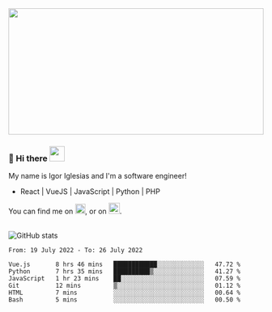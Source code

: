 <img src="https://c.tenor.com/KjVxfRrrncUAAAAd/matrix.gif" width="100%" height="250px">

### 🔭 Hi there <img src="https://raw.githubusercontent.com/MartinHeinz/MartinHeinz/master/wave.gif" width="30px">


My name is Igor Iglesias and I'm a software engineer!
<br>

<ul>
  <li> React | VueJS | JavaScript | Python | PHP </li>
</ul>
You can find me on <a href="https://twitter.com/IgorIglesias5"><img src="https://i.imgur.com/JLLlB5S.png" width="20px"></a>, or on <a href="https://www.linkedin.com/in/igor-iglesias-62478428/"><img src="https://i.imgur.com/PXyIkWx.png" width="22px"></a>.

<br>
<br>

![GitHub stats](https://github-readme-stats.vercel.app/api?username=igoiglesias&show_icons=true&count_private=true&theme=chartreuse-dark&hide_title=true)

<!--START_SECTION:waka-->

```text
From: 19 July 2022 - To: 26 July 2022

Vue.js       8 hrs 46 mins   ████████████░░░░░░░░░░░░░   47.72 %
Python       7 hrs 35 mins   ██████████▒░░░░░░░░░░░░░░   41.27 %
JavaScript   1 hr 23 mins    ██░░░░░░░░░░░░░░░░░░░░░░░   07.59 %
Git          12 mins         ▒░░░░░░░░░░░░░░░░░░░░░░░░   01.12 %
HTML         7 mins          ░░░░░░░░░░░░░░░░░░░░░░░░░   00.64 %
Bash         5 mins          ░░░░░░░░░░░░░░░░░░░░░░░░░   00.50 %
```

<!--END_SECTION:waka-->
